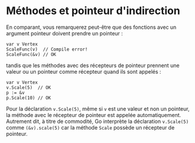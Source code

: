 # Méthodes et pointeur d'indirection
En comparant, vous remarquerez peut-être que des fonctions avec un argument pointeur doivent prendre un pointeur :

    var v Vertex
    ScaleFunc(v)  // Compile error!
    ScaleFunc(&v) // OK

tandis que les méthodes avec des récepteurs de pointeur prennent une valeur ou un pointeur comme récepteur quand ils sont appelés :

    var v Vertex
    v.Scale(5)  // OK
    p := &v
    p.Scale(10) // OK

Pour la déclaration `v.Scale(5)`, même si `v` est une valeur et non un pointeur, la méthode avec le récepteur de pointeur est appelée automatiquement.
Autrement dit, à titre de commodité, Go interprète la déclaration `v.Scale(5)` comme `(&v).scale(5)` car la méthode `Scale` possède un récepteur de pointeur.
